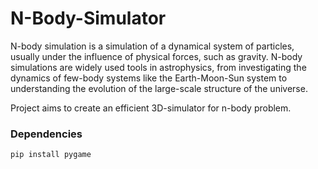 # N-Body-Simulator

N-body simulation is a simulation of a dynamical system of particles, usually under the influence of physical forces, such as gravity. N-body simulations are widely used tools in astrophysics, from investigating the dynamics of few-body systems like the Earth-Moon-Sun system to understanding the evolution of the large-scale structure of the universe. 

Project aims to create an efficient 3D-simulator for n-body problem.

### Dependencies 

```bash
pip install pygame
```
